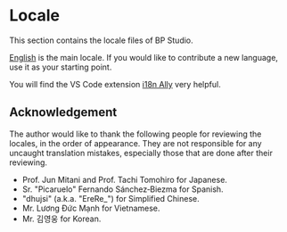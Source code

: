 
# Locale

This section contains the locale files of BP Studio.

[English](en.json) is the main locale.
If you would like to contribute a new language, use it as your starting point.

You will find the VS Code extension [i18n Ally](https://marketplace.visualstudio.com/items?itemName=antfu.i18n-ally) very helpful.

## Acknowledgement

The author would like to thank the following people for reviewing the locales,
in the order of appearance.
They are not responsible for any uncaught translation mistakes,
especially those that are done after their reviewing.

- Prof. Jun Mitani and Prof. Tachi Tomohiro for Japanese.
- Sr. "Picaruelo" Fernando Sánchez&#8209;Biezma for Spanish.
- "dhujsi" (a.k.a. "EreRe_") for Simplified Chinese.
- Mr. Lương Đức Mạnh for Vietnamese.
- Mr. 김영웅 for Korean.
